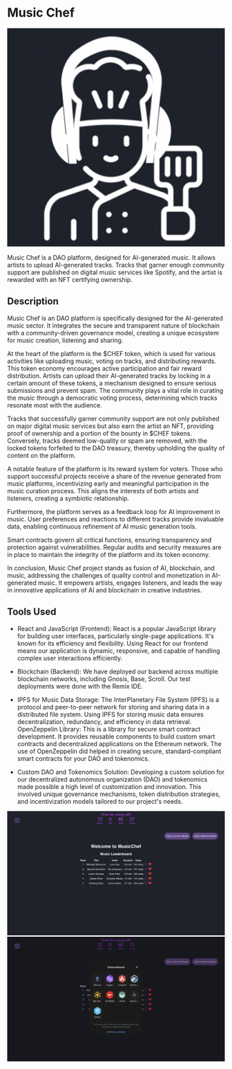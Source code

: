 # Music Chef
![alt text](assets/logo.png "Title")

Music Chef is a DAO platform, designed for AI-generated music. It allows artists to upload AI-generated tracks. Tracks that garner enough community support are published on digital music services like Spotify, and the artist is rewarded with an NFT certifying ownership.
## Description
Music Chef is an DAO platform is specifically designed for the AI-generated music sector. It integrates the secure and transparent nature of blockchain with a community-driven governance model, creating a unique ecosystem for music creation, listening and sharing.

At the heart of the platform is the $CHEF token, which is used for various activities like uploading music, voting on tracks, and distributing rewards. This token economy encourages active participation and fair reward distribution. Artists can upload their AI-generated tracks by locking in a certain amount of these tokens, a mechanism designed to ensure serious submissions and prevent spam. The community plays a vital role in curating the music through a democratic voting process, determining which tracks resonate most with the audience.

Tracks that successfully garner community support are not only published on major digital music services but also earn the artist an NFT, providing proof of ownership and a portion of the bounty in $CHEF tokens. Conversely, tracks deemed low-quality or spam are removed, with the locked tokens forfeited to the DAO treasury, thereby upholding the quality of content on the platform.

A notable feature of the platform is its reward system for voters. Those who support successful projects receive a share of the revenue generated from music platforms, incentivizing early and meaningful participation in the music curation process. This aligns the interests of both artists and listeners, creating a symbiotic relationship.

Furthermore, the platform serves as a feedback loop for AI improvement in music. User preferences and reactions to different tracks provide invaluable data, enabling continuous refinement of AI music generation tools.

Smart contracts govern all critical functions, ensuring transparency and protection against vulnerabilities. Regular audits and security measures are in place to maintain the integrity of the platform and its token economy.

In conclusion, Music Chef project stands as fusion of AI, blockchain, and music, addressing the challenges of quality control and monetization in AI-generated music. It empowers artists, engages listeners, and leads the way in innovative applications of AI and blockchain in creative industries.

## Tools Used
- React and JavaScript (Frontend): React is a popular JavaScript library for building user interfaces, particularly single-page applications. It's known for its efficiency and flexibility. Using React for our frontend means our application is dynamic, responsive, and capable of handling complex user interactions efficiently.

- Blockchain (Backend): We have deployed our backend across multiple blockchain networks, including Gnosis, Base, Scroll. Our test deployments were done with the Remix IDE.

- IPFS for Music Data Storage: The InterPlanetary File System (IPFS) is a protocol and peer-to-peer network for storing and sharing data in a distributed file system. Using IPFS for storing music data ensures decentralization, redundancy, and efficiency in data retrieval.
OpenZeppelin Library: This is a library for secure smart contract development. It provides reusable components to build custom smart contracts and decentralized applications on the Ethereum network. The use of OpenZeppelin did helped in creating secure, standard-compliant smart contracts for your DAO and tokenomics.

- Custom DAO and Tokenomics Solution: Developing a custom solution for our decentralized autonomous organization (DAO) and tokenomics made possible a high level of customization and innovation. This involved unique governance mechanisms, token distribution strategies, and incentivization models tailored to our project's needs.

![alt text](assets/home.jpg "Title")
![alt text](assets/walletconnect.jpg "Title")
